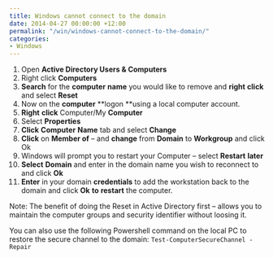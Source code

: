 ```yaml
---
title: Windows cannot connect to the domain
date: 2014-04-27 00:00:00 +12:00
permalink: "/win/windows-cannot-connect-to-the-domain/"
categories:
- Windows
---
```


  1. Open **Active Directory Users & Computers**
  2. Right click **Computers**
  3. **Search** for the **computer** **name** you would like to remove and **right** **click** and select **Reset**
  4. Now on the **computer** **logon **using a local computer account.
  5. **Right** **click** Computer/My **Computer**
  6. Select **Properties**
  7. **Click** **Computer** **Name** tab and select **Change**
  8. **Click** on **Member of** &#8211; and **change** from **Domain** to **Workgroup** and click Ok
  9. Windows will prompt you to restart your Computer &#8211; select **Restart** **later**
 10. **Select** **Domain** and enter in the domain name you wish to reconnect to and click **Ok**
 11. **Enter** in your domain **credentials** to add the workstation back to the domain and click **Ok** **to** **restart** the computer.

Note: The benefit of doing the Reset in Active Directory first &#8211; allows you to maintain the computer groups and security identifier without loosing it.

You can also use the following Powershell command on the local PC to restore the secure channel to the domain: `Test-ComputerSecureChannel -Repair`
